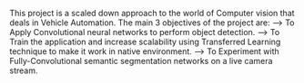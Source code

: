 This project is a scaled down approach to the world of Computer vision that deals in Vehicle Automation.
The main 3 objectives of the project are: 
--> To Apply Convolutional neural networks to perform object detection. 
--> To Train the application and increase scalability using Transferred Learning technique to make it work in native environment. 
--> To Experiment with Fully-Convolutional semantic segmentation networks on a live camera stream.
